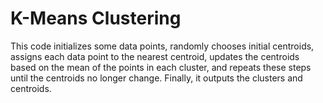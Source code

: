 # K-Means Clustering
This code initializes some data points, randomly chooses initial centroids, assigns each data point to the nearest centroid, updates the centroids based on the mean of the points in each cluster, and repeats these steps until the centroids no longer change. Finally, it outputs the clusters and centroids.





